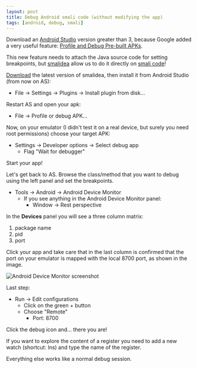 ```yaml
---
layout: post
title: Debug Android smali code (without modifying the app)
tags: [android, debug, smali]
---
```


Download an [Android Studio](https://developer.android.com/studio/index.html) version greater than 3, because Google added a very useful feature: [Profile and Debug Pre-built APKs](https://developer.android.com/studio/debug/apk-debugger.html).

This new feature needs to attach the Java source code for setting breakpoints, but [smalidea](https://github.com/JesusFreke/smali/wiki/smalidea) allow us to do it directly on [smali code](https://github.com/JesusFreke/smali/wiki)!

[Download](https://bitbucket.org/JesusFreke/smali/downloads/) the latest version of smalidea, then install it from Android Studio (from now on AS):

* File -> Settings -> Plugins -> Install plugin from disk...

Restart AS and open your apk:

* File -> Profile or debug APK...

Now, on your emulator (I didn't test it on a real device, but surely you need root permissions) choose your target APK:

* Settings -> Developer options -> Select debug app
  * Flag "Wait for debugger"

Start your app!

Let's get back to AS. Browse the class/method that you want to debug using the left panel and set the breakpoints.

* Tools -> Android -> Android Device Monitor
  * If you see anything in the  Android Device Monitor panel:
    * Window -> Rest perspective

In the **Devices** panel you will see a three column matrix:

1. package name
2. pid
3. port

Click your app and take care that in the last column is confirmed that the port on your emulator is mapped with the local 8700 port, as shown in the image.

![Android Device Monitor screenshot](https://packmad.github.io/images/postimgs/adm.png)

Last step:

* Run -> Edit configurations
  * Click on the green + button
  * Choose "Remote"
    * Port: 8700

Click the debug icon and... there you are!

If you want to explore the content of a register you need to add a new watch (shortcut: Ins) and type the name of the register.

Everything else works like a normal debug session.
